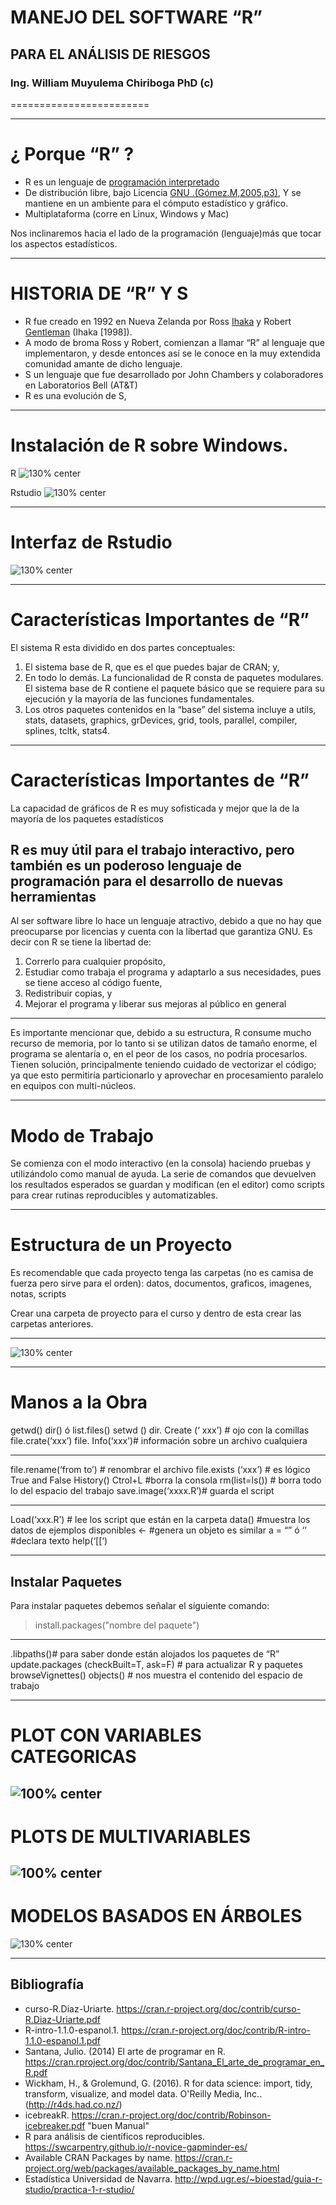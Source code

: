 # MANEJO DEL SOFTWARE “R” 


## PARA EL ANÁLISIS DE RIESGOS


### Ing. William Muyulema Chiriboga PhD (c)



========================

---
¿ Porque “R” ?
========================
* R es un lenguaje de [programación interpretado](https://www.ecured.cu/Lenguaje_interpretado)
* De distribución libre, bajo Licencia [GNU .(Gómez.M,2005,p3)](http://www.informatica.us.es/~ramon/articulos/LicenciasSoftware.pdf), Y se mantiene en un ambiente para el cómputo estadístico y gráfico.
* Multiplataforma (corre en Linux, Windows y Mac)

Nos inclinaremos hacia el lado de la programación (lenguaje)más que tocar los aspectos estadísticos.

---
# HISTORIA DE “R” Y  S
* R fue creado en 1992 en Nueva Zelanda por Ross [Ihaka](https://en.wikipedia.org/wiki/Ross_Ihaka) y Robert [Gentleman](https://en.wikipedia.org/wiki/Robert_Gentleman_(statistician)) (Ihaka [1998]).
* A modo de broma Ross y Robert, comienzan a llamar “R” al lenguaje que implementaron, y desde entonces así se le conoce en la muy extendida comunidad amante de dicho lenguaje. 
* S un lenguaje que fue desarrollado por John Chambers y colaboradores en Laboratorios Bell (AT&T)
*  R es una evolución de S,

---

# Instalación de R sobre Windows.
R
![130% center](../image/R.png)

Rstudio
![130% center](../image/Rstudio.png)

---

# Interfaz de Rstudio

![130% center](../image/interfaz.png)

---
# Características Importantes de “R”
El sistema R esta dividido en dos partes conceptuales: 
1) El sistema base de R, que es el que puedes bajar de 	CRAN; y, 
2) En todo lo demás. La funcionalidad de R consta de paquetes modulares. El sistema base de R contiene 	el paquete básico que se requiere para su ejecución y la mayoría de las funciones fundamentales. 
3) Los otros paquetes contenidos en 	la “base” del sistema incluye a utils, stats, datasets, graphics, grDevices, grid, tools, parallel, compiler, splines, tcltk, stats4.
---

# Características Importantes de “R”

La capacidad de gráficos de R es muy sofisticada y mejor que la de la mayoría de los paquetes estadísticos

R es muy útil para el trabajo interactivo, pero también es un poderoso lenguaje de programación para el desarrollo de nuevas herramientas
---
Al ser software libre lo hace un lenguaje atractivo, debido a que no hay que preocuparse por licencias y cuenta con la libertad que garantiza GNU. Es decir con R se tiene la libertad de: 
1) 	Correrlo para cualquier propósito, 
2) 	Estudiar como trabaja el programa y adaptarlo a sus necesidades, pues se tiene acceso al código fuente, 
3) 	Redistribuir copias, y 
4) 	Mejorar el programa y liberar sus mejoras al público en general

---
Es importante mencionar que, debido a su estructura, R consume mucho recurso de memoria, por lo tanto si se utilizan datos de tamaño enorme, el programa se alentaría o, en el peor de los casos, no podría procesarlos.
Tienen solución, principalmente teniendo cuidado de vectorizar el código; ya que esto permitiría particionarlo y aprovechar en procesamiento paralelo en equipos con multi-núcleos.

---
# Modo de Trabajo
Se comienza con el modo interactivo (en la consola) haciendo pruebas y utilizándolo como manual de ayuda.
La serie de comandos que devuelven los resultados esperados se guardan y modifican (en el editor) como scripts para crear rutinas reproducibles y automatizables.


---

# Estructura de un Proyecto

Es recomendable que cada proyecto tenga las carpetas (no es camisa de fuerza pero sirve para el orden):
datos, documentos, graficos, imagenes, notas, scripts

Crear una carpeta de proyecto para el curso y dentro de esta crear las carpetas anteriores.

--- 
![130% center](../image/estructura.png)
 
 ---

# Manos a la Obra

getwd()
dir() ó list.files()
setwd ()
dir. Create (‘ xxx’) # ojo con la comillas
file.crate(‘xxx’)
file. Info(‘xxx’)# información sobre un archivo cualquiera

--- 

file.rename(‘from to’) # renombrar el archivo
file.exists (‘xxx’) # es lógico True and False
History()
Ctrol+L #borra la consola
rm(list=ls()) # borra todo lo del espacio del trabajo 
save.image(‘xxxx.R’)# guarda el script 

---
Load(‘xxx.R’) # lee los script que están en la carpeta
data() #muestra los datos de ejemplos disponibles
<- #genera un objeto es similar a =
“” ó ‘’ #declara texto
help(‘[[‘)

---
## Instalar Paquetes

Para instalar paquetes debemos señalar el siguiente comando:

> install.packages("nombre del paquete")

---
.libpaths()# para saber donde están alojados los paquetes de “R”
update.packages (checkBuilt=T, ask=F) # para actualizar R y paquetes
browseVignettes()
objects() # nos muestra el contenido del espacio de trabajo 

---

# PLOT CON VARIABLES CATEGORICAS

![100% center](../image/vigotes.png)
---
# PLOTS DE MULTIVARIABLES

![100% center](../image/multivariable.png)
---
# MODELOS BASADOS EN ÁRBOLES

![130% center](../image/arboles.png)

---

## Bibliografía
-	curso-R.Diaz-Uriarte. https://cran.r-project.org/doc/contrib/curso-R.Diaz-Uriarte.pdf
-	R-intro-1.1.0-espanol.1. https://cran.r-project.org/doc/contrib/R-intro-1.1.0-espanol.1.pdf
-	Santana, Julio. (2014) El arte de programar en R. https://cran.rproject.org/doc/contrib/Santana_El_arte_de_programar_en_R.pdf
-	Wickham, H., & Grolemund, G. (2016). R for data science: import, tidy, transform, visualize, and model data. O'Reilly Media, Inc.. (http://r4ds.had.co.nz/)
- icebreakR. https://cran.r-project.org/doc/contrib/Robinson-icebreaker.pdf "buen Manual"
- R para análisis de científicos reproducibles. https://swcarpentry.github.io/r-novice-gapminder-es/
- Available CRAN Packages by name. https://cran.r-project.org/web/packages/available_packages_by_name.html
- Estadística Universidad de Navarra. http://wpd.ugr.es/~bioestad/guia-r-studio/practica-1-r-studio/

